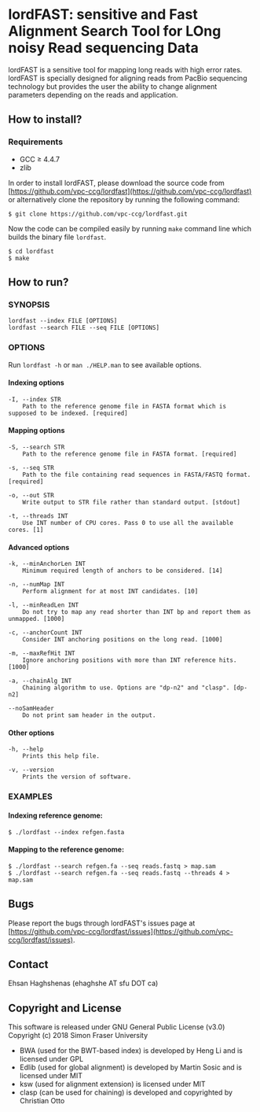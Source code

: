 # **lordFAST: sensitive and Fast Alignment Search Tool for LOng noisy Read sequencing Data**

lordFAST is a sensitive tool for mapping long reads with high error rates.
lordFAST is specially designed for aligning reads from PacBio sequencing technology but provides the  user  the ability to change alignment parameters depending on the reads and application.

## How to install?
### Requirements
- GCC ≥ 4.4.7
- zlib

In order to install lordFAST, please download the source code from [https://github.com/vpc-ccg/lordfast](https://github.com/vpc-ccg/lordfast) or alternatively clone the repository by running the following command:

    $ git clone https://github.com/vpc-ccg/lordfast.git
Now the code can be compiled easily by running `make` command line which builds the binary file `lordfast`.

    $ cd lordfast
    $ make

## How to run?

### SYNOPSIS

    lordfast --index FILE [OPTIONS]
    lordfast --search FILE --seq FILE [OPTIONS]

### OPTIONS
Run `lordfast -h` or `man ./HELP.man` to see available options.

#### Indexing options
    -I, --index STR
        Path to the reference genome file in FASTA format which is supposed to be indexed. [required]

#### Mapping options
    -S, --search STR
        Path to the reference genome file in FASTA format. [required]

    -s, --seq STR
        Path to the file containing read sequences in FASTA/FASTQ format. [required]

    -o, --out STR
        Write output to STR file rather than standard output. [stdout]

    -t, --threads INT
        Use INT number of CPU cores. Pass 0 to use all the available cores. [1]

#### Advanced options
    -k, --minAnchorLen INT
        Minimum required length of anchors to be considered. [14]

    -n, --numMap INT
        Perform alignment for at most INT candidates. [10]

    -l, --minReadLen INT
        Do not try to map any read shorter than INT bp and report them as unmapped. [1000]

    -c, --anchorCount INT
        Consider INT anchoring positions on the long read. [1000]

    -m, --maxRefHit INT
        Ignore anchoring positions with more than INT reference hits. [1000]

    -a, --chainAlg INT
        Chaining algorithm to use. Options are "dp-n2" and "clasp". [dp-n2]

    --noSamHeader
        Do not print sam header in the output.

#### Other options
    -h, --help
        Prints this help file.

    -v, --version
        Prints the version of software.


### EXAMPLES
#### Indexing reference genome:

    $ ./lordfast --index refgen.fasta

#### Mapping to the reference genome:

    $ ./lordfast --search refgen.fa --seq reads.fastq > map.sam
    $ ./lordfast --search refgen.fa --seq reads.fastq --threads 4 > map.sam

## Bugs
Please report the bugs through lordFAST's issues page at [https://github.com/vpc-ccg/lordfast/issues](https://github.com/vpc-ccg/lordfast/issues).

## Contact
Ehsan Haghshenas (ehaghshe AT sfu DOT ca)

## Copyright and License
This software is released under GNU General Public License (v3.0)\
Copyright (c) 2018 Simon Fraser University
- BWA (used for the BWT-based index) is developed by Heng Li and is licensed under GPL
- Edlib (used for global alignment) is developed by Martin Sosic and is licensed under MIT
- ksw (used for alignment extension) is licensed under MIT
- clasp (can be used for chaining) is developed and copyrighted by Christian Otto
